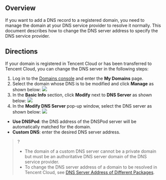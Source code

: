 


## Overview
If you want to add a DNS record to a registered domain, you need to manage the domain at your DNS service provider to resolve it normally. This document describes how to change the DNS server address to specify the DNS service provider.


## Directions
If your domain is registered in Tencent Cloud or has been transferred to Tencent Cloud, you can change the DNS server in the following steps:
1. Log in to the [Domains console](link) and enter the **My Domains** page.
2. Select the domain whose DNS is to be modified and click **Manage** as shown below:
![](https://qcloudimg.tencent-cloud.cn/raw/8bd6a6c32828f4cfc0f647d9cb728d28.png)
3. In the **Basic Info** section, click **Modify** next to **DNS Server** as shown below:
![](https://qcloudimg.tencent-cloud.cn/raw/e54332d4d0cbb5a45e79f3921eb1af55.png)
4. In the **Modify DNS Server** pop-up window, select the DNS server as shown below:
![](https://qcloudimg.tencent-cloud.cn/raw/85d545523f617ae84411c366d324db1e.png)
 - **Use DNSPod**: the DNS address of the DNSPod server will be automatically matched for the domain.
 - **Custom DNS**: enter the desired DNS server address.
>? 
>- The domain of a custom DNS server cannot be a private domain but must be an authoritative DNS server domain of the DNS service provider.
>- To change the DNS server address of a domain to be resolved in Tencent Cloud, see [DNS Server Address of Different Packages](link).
